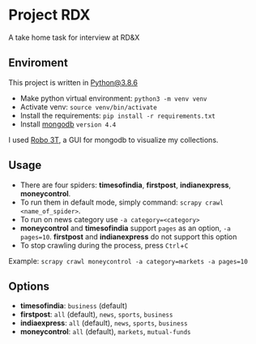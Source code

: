 # Project RDX

A take home task for interview at RD&X



## Enviroment

This project is written in Python@3.8.6

* Make python virtual environment: `python3 -m venv venv`
* Activate venv: `source venv/bin/activate`
* Install the requirements: `pip install -r requirements.txt`
* Install [mongodb](https://docs.mongodb.com/manual/administration/install-community/) `version 4.4`

I used [Robo 3T](https://robomongo.org/download), a GUI for mongodb to visualize my collections.



## Usage

* There are four spiders: **timesofindia**, **firstpost**, **indianexpress**, **moneycontrol**.
* To run them in default mode, simply command: `scrapy crawl <name_of_spider>`.
* To run on news category use `-a category=<category>`
* **moneycontrol** and **timesofindia** support `pages` as an option, `-a pages=10`. **firstpost** and **indianexpress** do not support this option
* To stop crawling during the process, press `Ctrl`+`C`

Example: `scrapy crawl moneycontrol -a category=markets -a pages=10`

## Options
* **timesofindia**: `business` (default)
* **firstpost**: `all` (default), `news`, `sports`, `business`
* **indiaexpress**: `all` (default), `news`, `sports`, `business`
* **moneycontrol**: `all` (default), `markets`, `mutual-funds`
